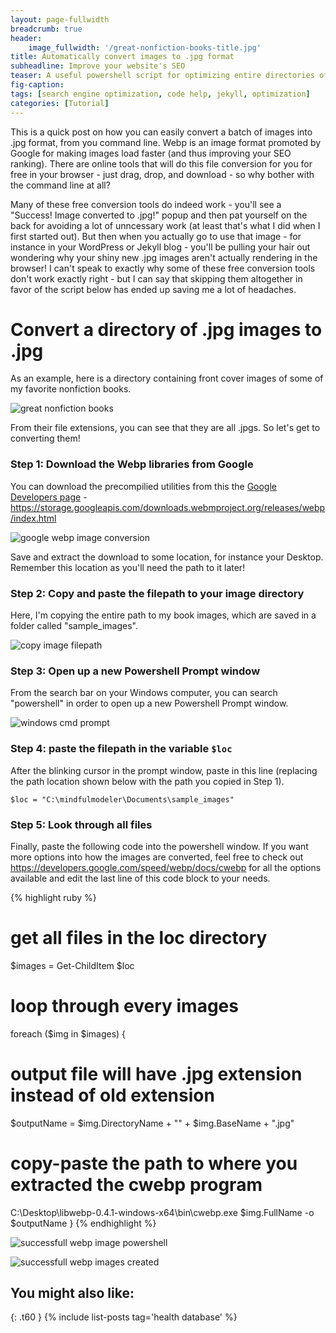 ```yaml
---
layout: page-fullwidth
breadcrumb: true
header:
    image_fullwidth: '/great-nonfiction-books-title.jpg'
title: Automatically convert images to .jpg format
subheadline: Improve your website's SEO
teaser: A useful powershell script for optimizing entire directories of images into .jpg format. 
fig-caption:
tags: [search engine optimization, code help, jekyll, optimization]
categories: [Tutorial]
---
```


This is a quick post on how you can easily convert a batch of images into .jpg format, from you command line. Webp is an image format promoted by Google for making images load faster (and thus improving your SEO ranking). There are online tools that will do this file conversion for you for free in your browser - just drag, drop, and download - so why bother with the command line at all? 

Many of these free conversion tools do indeed work - you'll see a "Success! Image converted to .jpg!" popup and then pat yourself on the back for avoiding a lot of unncessary work (at least that's what I did when I first started out). But then when you actually go to use that image - for instance in your WordPress or Jekyll blog - you'll be pulling your hair out wondering why your shiny new .jpg images aren't actually rendering in the browser! I can't speak to exactly why some of these free conversion tools don't work exactly right - but I can say that skipping them altogether in favor of the script below has ended up saving me a lot of headaches. 

# Convert a directory of .jpg images to .jpg
As an example, here is a directory containing front cover images of some of my favorite nonfiction books. 

![great nonfiction books]({{site.baseurl}}/images/great-nonfiction-books.jpg)

From their file extensions, you can see that they are all .jpgs. So let's get to converting them!

### Step 1: Download the Webp libraries from Google
You can download the precompilied utilities from this the [Google Developers page](https://developers.google.com/speed/webp/faq) - 
https://storage.googleapis.com/downloads.webmproject.org/releases/webp/index.html 

![google webp image conversion]({{site.baseurl}}/images/download-google-webp.jpg)

Save and extract the download to some location, for instance your Desktop. Remember this location as you'll need the path to it later!

### Step 2: Copy and paste the filepath to your image directory
Here, I'm copying the entire path to my book images, which are saved in a folder called "sample_images".

![copy image filepath]({{site.baseurl}}/images/copy-image-filepath.jpg)

### Step 3: Open up a new Powershell Prompt window
From the search bar on your Windows computer, you can search "powershell" in order to open up a new Powershell Prompt window. 

![windows cmd prompt]({{site.baseurl}}/images/powershell-prompt-window.jpg)

### Step 4: paste the filepath in the variable ```$loc```
After the blinking cursor in the prompt window, paste in this line (replacing the path location shown below with the path you copied in Step 1).

    $loc = "C:\mindfulmodeler\Documents\sample_images"

### Step 5: Look through all files
Finally, paste the following code into the powershell window. If you want more options into how the images are converted, feel free to check out https://developers.google.com/speed/webp/docs/cwebp for all the options available and edit the last line of this code block to your needs. 

{% highlight ruby %}
# get all files in the loc directory
$images = Get-ChildItem $loc

# loop through every images
foreach ($img in $images) {
  # output file will have .jpg extension instead of old extension
  $outputName = $img.DirectoryName + "\" + $img.BaseName + ".jpg"

  # copy-paste the path to where you extracted the cwebp program 
  C:\Desktop\libwebp-0.4.1-windows-x64\bin\cwebp.exe $img.FullName -o $outputName
}
{% endhighlight %}

![successfull webp image powershell]({{site.baseurl}}/images/powershell-webp.jpg)

![successfull webp images created]({{site.baseurl}}/images/successful-webp-conversion.jpg)


## You might also like:
{: .t60 }
{% include list-posts tag='health database' %}